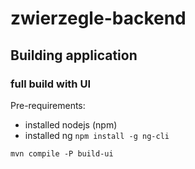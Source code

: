 # zwierzegle-backend

## Building application

### full build with UI
Pre-requirements:
- installed nodejs (npm)
- installed ng `npm install -g ng-cli`

```mvn compile -P build-ui```
